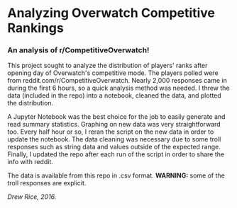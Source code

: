 # Analyzing Overwatch Competitive Rankings
### An analysis of r/CompetitiveOverwatch!


This project sought to analyze the distribution of players' ranks after opening day of Overwatch's competitive mode. The players polled were from reddit.com/r/CompetitiveOverwatch. Nearly 2,000 responses came in during the first 6 hours, so a quick analysis method was needed. I threw the data (included in the repo) into a notebook, cleaned the data, and plotted the distribution.

A Jupyter Notebook was the best choice for the job to easily generate and read summary statistics. Graphing on new data was very straightforward too. Every half hour or so, I reran the script on the new data in order to update the notebook. The data cleaning was necessary due to some troll responses such as string data and values outside of the expected range. Finally, I updated the repo after each run of the script in order to share the info with reddit.

The data is available from this repo in .csv format. **WARNING:** some of the troll responses are explicit.


*Drew Rice, 2016.*
